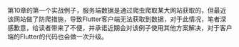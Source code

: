 第10章的第一个实战例子，服务端数据是通过爬虫爬取某大网站获取的，但最近该网站做了防爬措施，导致Flutter客户端无法获取到数据，对于此情况，笔者深感歉意，给读者带来了不便，并承诺近期会对该例子使用其他方案解决，对于客户端的Flutter的代码也会做一次升级。